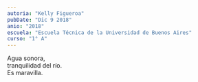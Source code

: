 ```yaml
---
autoria: "Kelly Figueroa"
pubDate: "Dic 9 2018"
anio: "2018"
escuela: "Escuela Técnica de la Universidad de Buenos Aires"
curso: "1° A"
---
```

Agua sonora,\
tranquilidad del río.\
Es maravilla.